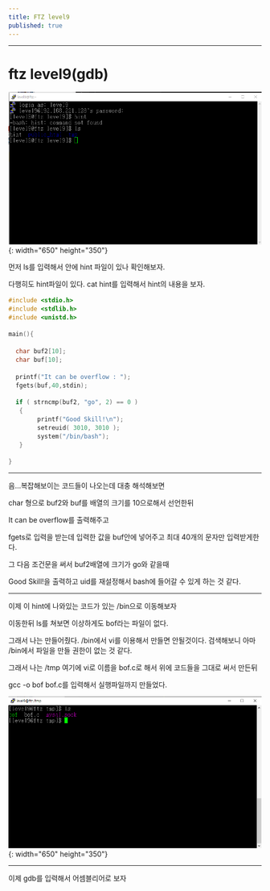 ```yaml
---
title: FTZ level9
published: true
---
```


* * * 

# ftz level9(gdb)

![ftz1](./assets/ftz1.png){: width="650" height="350"}

먼저 ls를 입력해서 안에 hint 파일이 있나 확인해보자.

다행히도 hint파일이 있다. cat hint를 입력해서 hint의 내용을 보자.

```c
#include <stdio.h>
#include <stdlib.h>
#include <unistd.h>

main(){

  char buf2[10];
  char buf[10];

  printf("It can be overflow : ");
  fgets(buf,40,stdin);

  if ( strncmp(buf2, "go", 2) == 0 )
   {
        printf("Good Skill!\n");
        setreuid( 3010, 3010 );
        system("/bin/bash");
   }

}
```

* * *

음...복잡해보이는 코드들이 나오는데  대충 해석해보면 

char 형으로 buf2와 buf를 배열의 크기를 10으로해서 선언한뒤 

It can be overflow를 출력해주고 

fgets로 입력을 받는데 입력한 값을 buf안에 넣어주고 최대 40개의 문자만 입력받게한다.

그 다음 조건문을 써서 buf2배열에 크기가 go와 같을때

Good Skill!을 출력하고 uid를 재설정해서 bash에 들어갈 수 있게 하는 것 같다.

* * *

이제 이 hint에 나와있는 코드가 있는 /bin으로 이동해보자 

이동한뒤 ls를 쳐보면 이상하게도  bof라는 파일이 없다. 

그래서 나는 만들어줬다. /bin에서 vi를 이용해서 만들면 안될것이다. 검색해보니 아마 /bin에서 파일을 만들 권한이 없는 것 같다.

그래서 나는 /tmp 여기에 vi로 이름을 bof.c로 해서 위에 코드들을 그대로 써서 만든뒤 

gcc -o bof bof.c를 입력해서 실행파일까지 만들었다.

![](./assets/ftz2.png){: width="650" height="350"}

* * *

이제 gdb를 입력해서 어셈블리어로 보자







